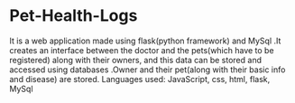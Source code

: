 # Pet-Health-Logs
It is a web application made using flask(python framework) and MySql .It creates an interface between the doctor and the pets(which have to be registered) along with their owners, and this data can be stored and accessed using databases .Owner and their pet(along with their basic info and disease) are stored.
Languages used: JavaScript, css, html, flask, MySql
